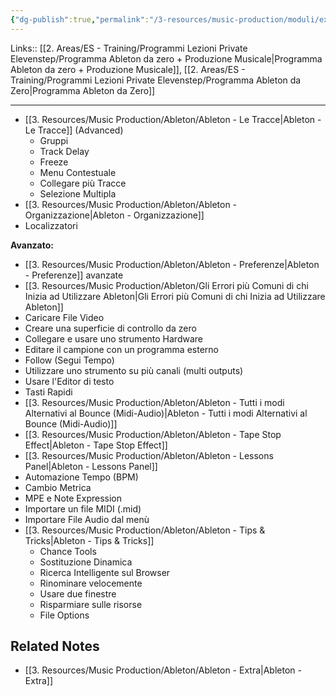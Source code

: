 ```yaml
---
{"dg-publish":true,"permalink":"/3-resources/music-production/moduli/extra-modulo/"}
---
```


Links:: [[2. Areas/ES - Training/Programmi Lezioni Private Elevenstep/Programma Ableton da zero + Produzione Musicale\|Programma Ableton da zero + Produzione Musicale]], [[2. Areas/ES - Training/Programmi Lezioni Private Elevenstep/Programma Ableton da Zero\|Programma Ableton da Zero]]

---

- [[3. Resources/Music Production/Ableton/Ableton - Le Tracce\|Ableton - Le Tracce]] (Advanced)
	- Gruppi
	- Track Delay
	- Freeze
	- Menu Contestuale
	- Collegare più Tracce
	- Selezione Multipla
- [[3. Resources/Music Production/Ableton/Ableton - Organizzazione\|Ableton - Organizzazione]]
- Localizzatori

**Avanzato:**

- [[3. Resources/Music Production/Ableton/Ableton - Preferenze\|Ableton - Preferenze]] avanzate
- [[3. Resources/Music Production/Ableton/Gli Errori più Comuni di chi Inizia ad Utilizzare Ableton\|Gli Errori più Comuni di chi Inizia ad Utilizzare Ableton]]
- Caricare File Video
- Creare una superficie di controllo da zero
- Collegare e usare uno strumento Hardware
- Editare il campione con un programma esterno
- Follow (Segui Tempo)
- Utilizzare uno strumento su più canali (multi outputs)
- Usare l'Editor di testo
- Tasti Rapidi
- [[3. Resources/Music Production/Ableton/Ableton - Tutti i modi Alternativi al Bounce (Midi-Audio)\|Ableton - Tutti i modi Alternativi al Bounce (Midi-Audio)]]
- [[3. Resources/Music Production/Ableton/Ableton - Tape Stop Effect\|Ableton - Tape Stop Effect]]
- [[3. Resources/Music Production/Ableton/Ableton - Lessons Panel\|Ableton - Lessons Panel]]
- Automazione Tempo (BPM)
- Cambio Metrica
- MPE e Note Expression
- Importare un file MIDI (.mid)
- Importare File Audio dal menù
- [[3. Resources/Music Production/Ableton/Ableton - Tips & Tricks\|Ableton - Tips & Tricks]]
	- Chance Tools
	- Sostituzione Dinamica
	- Ricerca Intelligente sul Browser
	- Rinominare velocemente
	- Usare due finestre
	- Risparmiare sulle risorse
	- File Options



## Related Notes

- [[3. Resources/Music Production/Ableton/Ableton - Extra\|Ableton - Extra]]